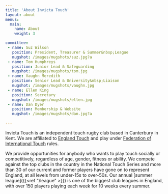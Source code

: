 ```yaml
---
title: 'About Invicta Touch'
layout: about
menus:
  main:
    name: About
    weight: 3

committee:
 - name: Suz Wilson
   position: President, Treasurer & Summer&nbsp;League
   mugshot: /images/mugshots/suz.jpg?a
 - name: Tom Humphreys
   position: Junior Lead & Safeguarding
   mugshot: /images/mugshots/tom.jpg
 - name: Vaughn Meredith
   position: Senior Lead & University&nbsp;Liaison
   mugshot: /images/mugshots/vaughn.jpg
 - name: Ellen King
   position: Secretary
   mugshot: /images/mugshots/ellen.jpg
 - name: Dan Dyer
   position: Membership & Website
   mugshot: /images/mugshots/dan.jpg?a

---
```

Invicta Touch is an independent touch rugby club based in Canterbury in Kent. We are affiliated
to [England Touch](https://englandtouch.org.uk) and play under
[Federation of International Touch](https://internationaltouch.org) rules.

We provide opportunities for anybody who wants to play touch socially or competitively,
regardless of age, gender, fitness or ability.
We compete against the top clubs in the country in the National Touch Series and
more than 30 of our current and former players have gone on to represent England, at
all levels from under-15s to over-50s.
Our annual [summer league]({{<ref "/league" >}}) is one of the biggest club leagues in England,
with over 150 players playing each week for 10 weeks every summer.
